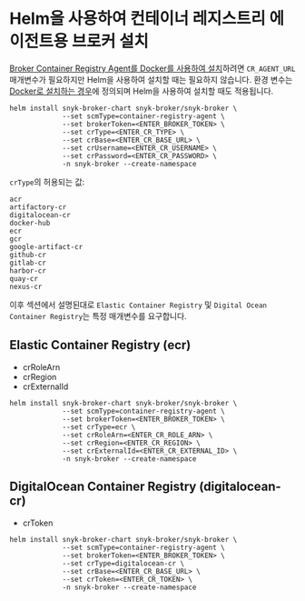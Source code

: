 # Helm을 사용하여 컨테이너 레지스트리 에이전트용 브로커 설치

[Broker Container Registry Agent를 Docker를 사용하여 설치](./)하려면 `CR_AGENT_URL` 매개변수가 필요하지만 Helm을 사용하여 설치할 때는 필요하지 않습니다. 환경 변수는 [Docker로 설치하는 경우](https://docs.snyk.io/snyk-admin/snyk-broker/snyk-broker-container-registry-agent#configuring-and-running-the-broker-client-for-container-registry-agent)에 정의되며 Helm을 사용하여 설치할 때도 적용됩니다.

```
helm install snyk-broker-chart snyk-broker/snyk-broker \
             --set scmType=container-registry-agent \
             --set brokerToken=<ENTER_BROKER_TOKEN> \
             --set crType=<ENTER_CR_TYPE> \
             --set crBase=<ENTER_CR_BASE_URL> \
             --set crUsername=<ENTER_CR_USERNAME> \
             --set crPassword=<ENTER_CR_PASSWORD> \
             -n snyk-broker --create-namespace
```

`crType`의 허용되는 값:

```
acr
artifactory-cr
digitalocean-cr
docker-hub
ecr
gcr
google-artifact-cr
github-cr
gitlab-cr
harbor-cr
quay-cr
nexus-cr
```

이후 섹션에서 설명된대로 `Elastic Container Registry` 및 `Digital Ocean Container Registry`는 특정 매개변수를 요구합니다.

## **Elastic Container Registry (ecr)**

* crRoleArn
* crRegion
* crExternalId

```
helm install snyk-broker-chart snyk-broker/snyk-broker \
             --set scmType=container-registry-agent \
             --set brokerToken=<ENTER_BROKER_TOKEN> \
             --set crType=ecr \
             --set crRoleArn=<ENTER_CR_ROLE_ARN> \
             --set crRegion=<ENTER_CR_REGION> \
             --set crExternalId=<ENTER_CR_EXTERNAL_ID> \
             -n snyk-broker --create-namespace
```

## **DigitalOcean Container Registry (digitalocean-cr)**

* crToken

```
helm install snyk-broker-chart snyk-broker/snyk-broker \
             --set scmType=container-registry-agent \
             --set brokerToken=<ENTER_BROKER_TOKEN> \
             --set crType=digitalocean-cr \
             --set crBase=<ENTER_CR_BASE_URL> \
             --set crToken=<ENTER_CR_TOKEN> \
             -n snyk-broker --create-namespace
```  